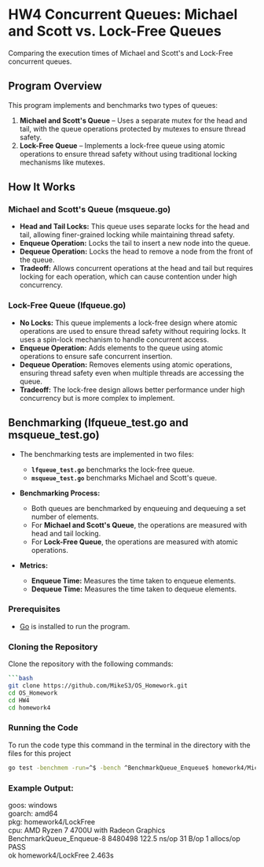 # HW4 Concurrent Queues: Michael and Scott vs. Lock-Free Queues  
Comparing the execution times of Michael and Scott's and Lock-Free concurrent queues.

## **Program Overview**  
This program implements and benchmarks two types of queues:
1. **Michael and Scott's Queue** – Uses a separate mutex for the head and tail, with the queue operations protected by mutexes to ensure thread safety.
2. **Lock-Free Queue** – Implements a lock-free queue using atomic operations to ensure thread safety without using traditional locking mechanisms like mutexes.

## **How It Works**  

### **Michael and Scott's Queue (msqueue.go)**  
- **Head and Tail Locks:** This queue uses separate locks for the head and tail, allowing finer-grained locking while maintaining thread safety.
- **Enqueue Operation:** Locks the tail to insert a new node into the queue.
- **Dequeue Operation:** Locks the head to remove a node from the front of the queue.
- **Tradeoff:** Allows concurrent operations at the head and tail but requires locking for each operation, which can cause contention under high concurrency.

### **Lock-Free Queue (lfqueue.go)**  
- **No Locks:** This queue implements a lock-free design where atomic operations are used to ensure thread safety without requiring locks. It uses a spin-lock mechanism to handle concurrent access.
- **Enqueue Operation:** Adds elements to the queue using atomic operations to ensure safe concurrent insertion.
- **Dequeue Operation:** Removes elements using atomic operations, ensuring thread safety even when multiple threads are accessing the queue.
- **Tradeoff:** The lock-free design allows better performance under high concurrency but is more complex to implement.

## **Benchmarking (lfqueue_test.go and msqueue_test.go)**  
- The benchmarking tests are implemented in two files: 
  - **`lfqueue_test.go`** benchmarks the lock-free queue.
  - **`msqueue_test.go`** benchmarks Michael and Scott's queue.
  
- **Benchmarking Process:**
  - Both queues are benchmarked by enqueuing and dequeuing a set number of elements.
  - For **Michael and Scott's Queue**, the operations are measured with head and tail locking.
  - For **Lock-Free Queue**, the operations are measured with atomic operations.

- **Metrics:**
  - **Enqueue Time:** Measures the time taken to enqueue elements.
  - **Dequeue Time:** Measures the time taken to dequeue elements.

### Prerequisites

- [Go](https://golang.org/dl/) is installed to run the program.

### Cloning the Repository
Clone the repository with the following commands:

```bash
```bash
git clone https://github.com/MikeS3/OS_Homework.git
cd OS_Homework
cd HW4
cd homework4
```

### Running the Code
To run the code type this command in the terminal in the directory with the files for this project
```bash
go test -benchmem -run=^$ -bench ^BenchmarkQueue_Enqueue$ homework4/MichealScott; go test -benchmem -run=^$ -bench ^BenchmarkQueue_Enqueue$ homework4/LockFree
```

### Example Output:
goos: windows  
goarch: amd64  
pkg: homework4/LockFree  
cpu: AMD Ryzen 7 4700U with Radeon Graphics  
BenchmarkQueue_Enqueue-8         8480498               122.5 ns/op            31 B/op          1 allocs/op  
PASS  
ok      homework4/LockFree      2.463s  
